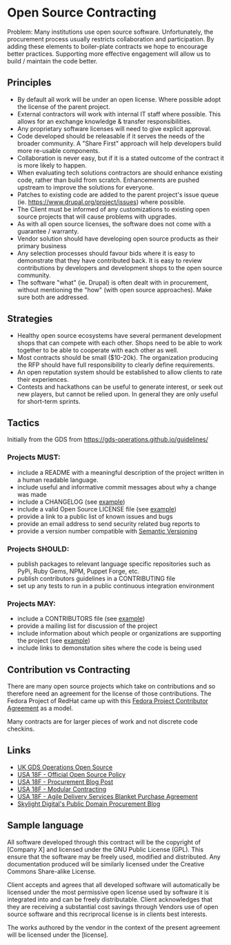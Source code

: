 # Open Source Contracting

Problem: Many institutions use open source software. Unfortunately, the procurement process usually restricts collaboration and participation. By adding these elements to boiler-plate contracts we hope to encourage better practices. Supporting more effective engagement will allow us to build / maintain the code better.


## Principles
- By default all work will be under an open license. Where possible adopt the license of the parent project. 
- External contractors will work with internal IT staff where possible. This allows for an exchange knowledge & transfer responsibilities.
- Any proprietary software licenses will need to give explicit approval.
- Code developed should be releasable if it serves the needs of the broader community. A "Share First" approach will help developers build more re-usable components. 
- Collaboration is never easy, but if it is a stated outcome of the contract it is more likely to happen.
- When evaluating tech solutions contractors are should enhance existing code, rather than build from scratch. Enhancements are pushed upstream to improve the solutions for everyone.
- Patches to existing code are added to the parent project's issue queue (ie. https://www.drupal.org/project/issues) where possible.
- The Client must be informed of any customizations to existing open source projects that will cause problems with upgrades.
- As with all open source licenses, the software does not come with a guarantee / warranty.
- Vendor solution should have developing open source products as their primary business
- Any selection processes should favour bids where it is easy to demonstrate that they have contributed back. It is easy to review contributions by developers and development shops to the open source community. 
- The software "what" (ie. Drupal) is often dealt with in procurement, without mentioning the "how" (with open source approaches). Make sure both are addressed.


## Strategies
- Healthy open source ecosystems have several permanent development shops that can compete with each other. Shops need to be able to work together to be able to cooperate with each other as well. 
- Most contracts should be small ($10-20k). The organization producing the RFP should have full responsibility to clearly define requirements.
- An open reputation system should be established to allow clients to rate their experiences. 
- Contests and hackathons can be useful to generate interest, or seek out new players, but cannot be relied upon. In general they are only useful for short-term sprints. 


## Tactics 

Initially from the GDS from https://gds-operations.github.io/guidelines/

### Projects MUST:
 - include a README with a meaningful description of the project written in a human readable language.
 - include useful and informative commit messages about why a change was made
 - include a CHANGELOG (see [example](https://metacpan.org/pod/CPAN::Changes::Spec))
 - include a valid Open Source LICENSE file (see [example](https://opensource.org/licenses))
 - provide a link to a public list of known issues and bugs
 - provide an email address to send security related bug reports to
 - provide a version number compatible with [Semantic Versioning](http://semver.org/spec/v2.0.0.html)

### Projects SHOULD:
 - publish packages to relevant language specific repositories such as PyPi, Ruby Gems, NPM, Puppet Forge, etc.
 - publish contributors guidelines in a CONTRIBUTING file
 - set up any tests to run in a public continuous integration environment

### Projects MAY:
 - include a CONTRIBUTORS file (see [example](https://golang.org/CONTRIBUTORS))
 - provide a mailing list for discussion of the project
 - include information about which people or organizations are supporting the project (see [example](https://www.drupal.org/project/redhen))
 - include links to demonstation sites where the code is being used

## Contribution vs Contracting

There are many open source projects which take on contributions and so therefore need an agreement for the license of those contributions. The Fedora Project of RedHat came up with this [Fedora Project Contributor Agreement](https://fedoraproject.org/wiki/Legal:Fedora_Project_Contributor_Agreement?rd=Legal:FPCA) as a model. 

Many contracts are for larger pieces of work and not discrete code checkins.  

## Links
- [UK GDS Operations Open Source](https://gds-operations.github.io/guidelines/)
- [USA 18F - Official Open Source Policy](https://github.com/18F/open-source-policy/blob/master/policy.md)
- [USA 18F - Procurement Blog Post](https://18f.gsa.gov/2017/10/11/pulling-back-the-curtain-on-it-procurement/)
- [USA 18F - Modular Contracting](https://modularcontracting.18f.gov/)
- [USA 18F - Agile Delivery Services Blanket Purchase Agreement](https://ads.18f.gov/)
- [Skylight Digital's Public Domain Procurement Blog](https://skylight.digital/blog/public-domain-procurement/)


## Sample language

All software developed through this contract will be the copyright of [Company X] and licensed under the GNU Public License (GPL). This ensure that the software may be freely used, modified and distributed. Any documentation produced will be similarly licensed under the Creative Commons Share-alike License.

Client accepts and agrees that all developed software will automatically be licensed under the most permissive open license used by software it is integrated into and can be freely distributable. Client acknowledges that they are receiving a substantial cost savings through Vendors use of open source software and this recriprocal license is in clients best interests. 

The works authored by the vendor in the context of the present agreement will be licensed under the [license].
